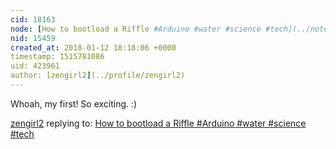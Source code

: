 ```yaml
---
cid: 18163
node: [How to bootload a Riffle #Arduino #water #science #tech](../notes/Zengirl2/01-04-2018/how-to-bootload-a-riffle)
nid: 15459
created_at: 2018-01-12 18:18:06 +0000
timestamp: 1515781086
uid: 423961
author: [zengirl2](../profile/zengirl2)
---
```


Whoah, my first! So exciting. :)

[zengirl2](../profile/zengirl2) replying to: [How to bootload a Riffle #Arduino #water #science #tech](../notes/Zengirl2/01-04-2018/how-to-bootload-a-riffle)

